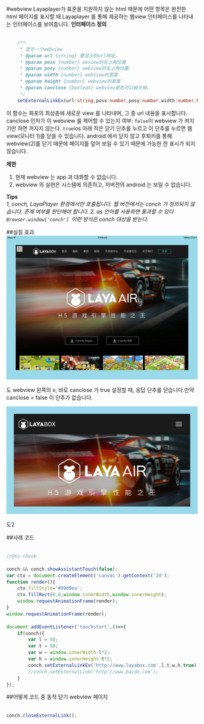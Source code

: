 #webview
Layaplayer가 표준을 지원하지 않는 html 때문에 어떤 항목은 완전한 html 페이지를 표시할 때 Layaplayer 를 통해 제공하는 웹view 인터페이스를 나타내는 인터페이스를 보여줍니다.
**인터페이스 정의**  

```typescript

    /**
     * 显示一个webview
     * @param url {string} 要显示的url地址。
     * @param posx {number} weview的左上角位置
     * @param posy {number} webivew的左上角位置
     * @param width {number} webview的宽度
     * @param height {number} webview的高度
     * @param canclose {boolean} webview是否可以被关掉。
     */ 
    setExternalLinkEx(url:string,posx:number,posy:number,width:number,height:number,canclose:boolean):void;
```


이 함수는 화포의 최상층에 새로운 view 를 나타내며, 그 중 url 내용을 표시합니다.
canclose 인자가 이 webview 를 제어할 수 있는지 여부:
`false`이 webview 가 켜지기만 하면 꺼지지 않는다.
`true`ios 아래 작은 닫기 단추를 누르고 이 단추를 누르면 웹view(모니터 1)를 닫을 수 있습니다. android 에서 닫지 않고 후퇴키를 통해 webview(2)를 닫기 때문에 페이지를 덮어 보일 수 있기 때문에 가능한 한 표시가 되지 않습니다.


**제한**
1. 현재 webview 는 app 과 대화할 수 없습니다.
2. webview 의 실현은 시스템에 의존하고, 저버전의 android 는 보일 수 없습니다.

**Tips**  
*1, conch, LayaPlayer 환경에서만 호출됩니다. 웹 버전에서는 conch 가 정의되지 않습니다. 존재 여부를 판단해야 합니다.*
*2. as 언어를 사용하면 통과할 수 있다`Browser.window['conch'] `이런 방식은 conch 대상을 받는다.*


##실질 효과
![ios webview](img/1.png)  

도
webview 왼쪽의 x, 바로 canclose 가 true 설정할 때, 응답 단추를 닫습니다.만약 canclose = false 이 단추가 없습니다.

![android webview](img/2.png)  

도2

##사례 코드

```javascript

//@ts-check

conch && conch.showAssistantTouch(false);
var ctx = document.createElement('canvas').getContext('2d');
function render(){
    ctx.fillStyle='#99d9ea';
    ctx.fillRect(0,0,window.innerWidth,window.innerHeight);
    window.requestAnimationFrame(render);
}
window.requestAnimationFrame(render);

document.addEventListener('touchstart',()=>{
    if(conch){
        var l = 50;
        var t = 50;
        var w = window.innerWidth-l*2;
        var h = window.innerHeight-t*2;
        conch.setExternalLinkEx('http://www.layabox.com',l,t,w,h,true);
        //conch.setExternalLink('http://www.baidu.com');
    }
});
```


##어떻게 코드 중 동적 닫기 webview 페이지


```javascript

conch.closeExternalLink();
```
